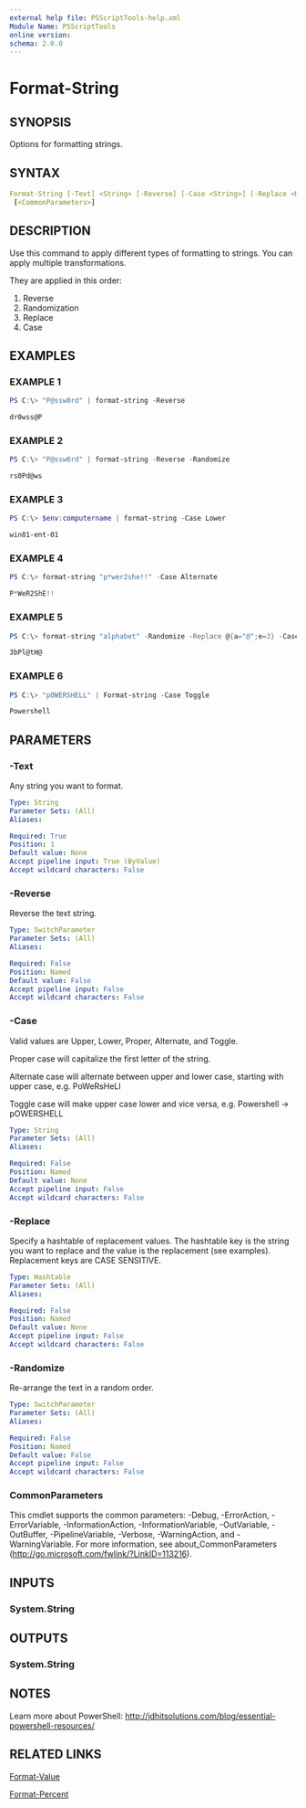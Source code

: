 ```yaml
---
external help file: PSScriptTools-help.xml
Module Name: PSScriptTools
online version: 
schema: 2.0.0
---
```


# Format-String

## SYNOPSIS

Options for formatting strings.

## SYNTAX

```yaml
Format-String [-Text] <String> [-Reverse] [-Case <String>] [-Replace <Hashtable>] [-Randomize]
 [<CommonParameters>]
```

## DESCRIPTION

Use this command to apply different types of formatting to strings. You can apply multiple transformations.

They are applied in this order:

1) Reverse
2) Randomization
3) Replace
4) Case

## EXAMPLES

### EXAMPLE 1

```powershell
PS C:\> "P@ssw0rd" | format-string -Reverse

dr0wss@P
```

### EXAMPLE 2

```powershell
PS C:\> "P@ssw0rd" | format-string -Reverse -Randomize

rs0Pd@ws
```

### EXAMPLE 3

```powershell
PS C:\> $env:computername | format-string -Case Lower

win81-ent-01
```

### EXAMPLE 4

```powershell
PS C:\> format-string "p*wer2she!!" -Case Alternate

P*WeR2ShE!!
```

### EXAMPLE 5

```powershell
PS C:\> format-string "alphabet" -Randomize -Replace @{a="@";e=3} -Case Alternate

3bPl@tH@
```

### EXAMPLE 6

```powershell
PS C:\> "pOWERSHELL" | Format-string -Case Toggle

Powershell
```

## PARAMETERS

### -Text

Any string you want to format.

```yaml
Type: String
Parameter Sets: (All)
Aliases: 

Required: True
Position: 1
Default value: None
Accept pipeline input: True (ByValue)
Accept wildcard characters: False
```

### -Reverse

Reverse the text string.

```yaml
Type: SwitchParameter
Parameter Sets: (All)
Aliases: 

Required: False
Position: Named
Default value: False
Accept pipeline input: False
Accept wildcard characters: False
```

### -Case

Valid values are Upper, Lower, Proper, Alternate, and Toggle. 

Proper case will capitalize the first letter of the string.

Alternate case will alternate between upper and lower case, starting with upper case, e.g.
PoWeRsHeLl

Toggle case will make upper case lower and vice versa, e.g.
Powershell -\> pOWERSHELL

```yaml
Type: String
Parameter Sets: (All)
Aliases: 

Required: False
Position: Named
Default value: None
Accept pipeline input: False
Accept wildcard characters: False
```

### -Replace

Specify a hashtable of replacement values. The hashtable key is the string you want to replace and the value is the replacement (see examples).
Replacement keys are CASE SENSITIVE.

```yaml
Type: Hashtable
Parameter Sets: (All)
Aliases: 

Required: False
Position: Named
Default value: None
Accept pipeline input: False
Accept wildcard characters: False
```

### -Randomize

Re-arrange the text in a random order.

```yaml
Type: SwitchParameter
Parameter Sets: (All)
Aliases: 

Required: False
Position: Named
Default value: False
Accept pipeline input: False
Accept wildcard characters: False
```

### CommonParameters

This cmdlet supports the common parameters: -Debug, -ErrorAction, -ErrorVariable, -InformationAction, -InformationVariable, -OutVariable, -OutBuffer, -PipelineVariable, -Verbose, -WarningAction, and -WarningVariable. For more information, see about_CommonParameters (http://go.microsoft.com/fwlink/?LinkID=113216).

## INPUTS

### System.String

## OUTPUTS

### System.String

## NOTES

Learn more about PowerShell: http://jdhitsolutions.com/blog/essential-powershell-resources/

## RELATED LINKS

[Format-Value]()

[Format-Percent]()

